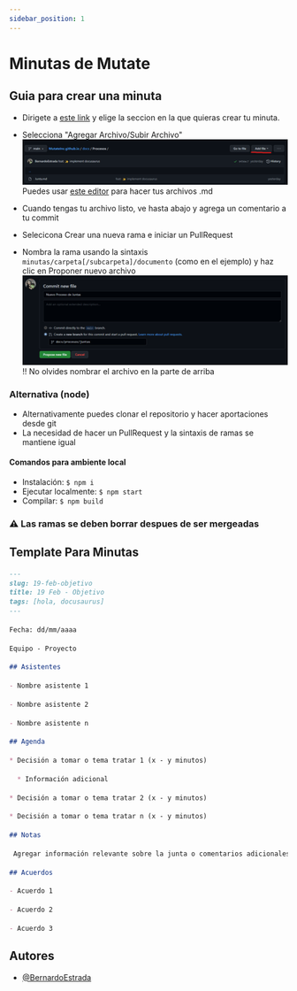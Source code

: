 ```yaml
---
sidebar_position: 1
---
```


# Minutas de Mutate

## Guia para crear una minuta

- Dirigete a
[este link](https://github.com/MutateInc/MutateInc.github.io/tree/main/blog)
y elige la seccion en la que quieras crear tu minuta.

- Selecciona "Agregar Archivo/Subir Archivo"
![Selecciona "Agregar Archivo/Subir Archivo"](/img/docs/welcome/ss1.png)
  Puedes usar [este editor](https://readme.so/editor) para hacer tus archivos .md

- Cuando tengas tu archivo listo, ve hasta abajo y agrega un comentario a tu commit
- Selecicona Crear una nueva rama e iniciar un PullRequest
- Nombra la rama usando la sintaxis `minutas/carpeta[/subcarpeta]/documento` (como en el ejemplo) y haz clic en Proponer nuevo archivo
![Nombra la rama](/img/docs/welcome/ss2.png)
  !! No olvides nombrar el archivo en la parte de arriba

### Alternativa (node)

- Alternativamente puedes clonar el repositorio y hacer aportaciones desde git
- La necesidad de hacer un PullRequest y la sintaxis de ramas se mantiene igual

#### Comandos para ambiente local

- Instalación: `$ npm i`
- Ejecutar localmente: `$ npm start`
- Compilar: `$ npm build`

### ⚠️ Las ramas se deben borrar despues de ser mergeadas

## Template Para Minutas
```md
---
slug: 19-feb-objetivo
title: 19 Feb - Objetivo
tags: [hola, docusaurus]
---

Fecha: dd/mm/aaaa

Equipo - Proyecto

## Asistentes

- Nombre asistente 1

- Nombre asistente 2

- Nombre asistente n

## Agenda

* Decisión a tomar o tema tratar 1 (x - y minutos)
  
  * Información adicional

* Decisión a tomar o tema tratar 2 (x - y minutos)

* Decisión a tomar o tema tratar n (x - y minutos)

## Notas

 Agregar información relevante sobre la junta o comentarios adicionales.

## Acuerdos

- Acuerdo 1

- Acuerdo 2

- Acuerdo 3
```

## Autores
- [@BernardoEstrada](https://www.github.com/BernardoEstrada)
